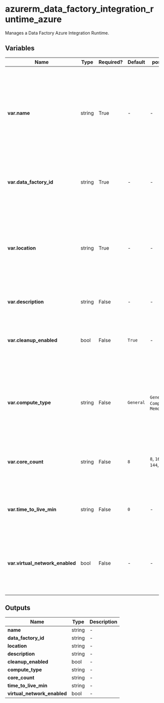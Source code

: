 # azurerm_data_factory_integration_runtime_azure

Manages a Data Factory Azure Integration Runtime.

## Variables

| Name | Type | Required? | Default  | possible values | Description |
| ---- | ---- | --------- | -------- | ----------- | ----------- |
| **var.name** | string | True | -  |  -  | Specifies the name of the Managed Integration Runtime. Changing this forces a new resource to be created. Must be globally unique. See the [Microsoft documentation](https://docs.microsoft.com/azure/data-factory/naming-rules) for all restrictions. | 
| **var.data_factory_id** | string | True | -  |  -  | The Data Factory ID in which to associate the Linked Service with. Changing this forces a new resource. | 
| **var.location** | string | True | -  |  -  | Specifies the supported Azure location where the resource exists. Use `AutoResolve` to create an auto-resolve integration runtime. Changing this forces a new resource to be created. | 
| **var.description** | string | False | -  |  -  | Integration runtime description. | 
| **var.cleanup_enabled** | bool | False | `True`  |  -  | Cluster will not be recycled and it will be used in next data flow activity run until TTL (time to live) is reached if this is set as `false`. Default is `true`. | 
| **var.compute_type** | string | False | `General`  |  `General`, `ComputeOptimized`, `MemoryOptimized`  | Compute type of the cluster which will execute data flow job. Valid values are `General`, `ComputeOptimized` and `MemoryOptimized`. Defaults to `General`. | 
| **var.core_count** | string | False | `8`  |  `8`, `16`, `32`, `48`, `80`, `144`, `272`  | Core count of the cluster which will execute data flow job. Valid values are `8`, `16`, `32`, `48`, `80`, `144` and `272`. Defaults to `8`. | 
| **var.time_to_live_min** | string | False | `0`  |  -  | Time to live (in minutes) setting of the cluster which will execute data flow job. Defaults to `0`. | 
| **var.virtual_network_enabled** | bool | False | -  |  -  | Is Integration Runtime compute provisioned within Managed Virtual Network? Changing this forces a new resource to be created. | 



## Outputs

| Name | Type | Description |
| ---- | ---- | --------- | 
| **name** | string  | - | 
| **data_factory_id** | string  | - | 
| **location** | string  | - | 
| **description** | string  | - | 
| **cleanup_enabled** | bool  | - | 
| **compute_type** | string  | - | 
| **core_count** | string  | - | 
| **time_to_live_min** | string  | - | 
| **virtual_network_enabled** | bool  | - | 